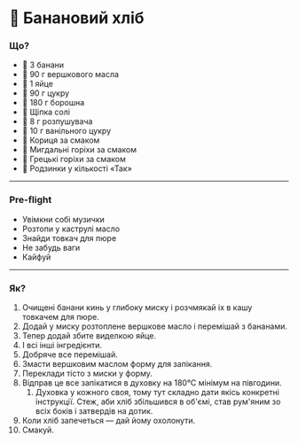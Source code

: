 # 🍞 Банановий хліб

### Що?
- 🍌 3 банани
- 🧈 90 г вершкового масла
- 🥚 1 яйце
- 🍚 90 г цукру
- 🥄 180 г борошна
- 🧂 Щіпка солі
- 🧁 8 г розпушувача
- 🍦 10 г ванільного цукру
- 🌿 Кориця за смаком
- 🌰 Мигдальні горіхи за смаком
- 🥜 Грецькі горіхи за смаком
- 🍇 Родзинки у кількості «Так»
- - -
### Pre-flight
- Увімкни собі музички
- Розтопи у каструлі масло
- Знайди товкач для пюре
- Не забудь ваги
- Кайфуй
- - -
### Як?
1. Очищені банани кинь у глибоку миску і розчмякай іх в кашу товкачем для пюре.
2. Додай у миску розтоплене вершкове масло і перемішай з бананами.
3. Тепер додай збите виделкою яйце.
4. І всі інші інгредієнти.
5. Добряче все перемішай.
6. Змасти вершковим маслом форму для запікання.
7. Переклади тісто з миски у форму.
8. Відправ це все запікатися в духовку на 180°C мінімум на півгодини.
   1. Духовка у кожного своя, тому тут складно дати якісь конкретні інструкції. Стеж, аби хліб збільшився в об'ємі, став рум'яним зо всіх боків і затвердів на дотик.
9. Коли хліб запечеться — дай йому охолонути.
10. Смакуй.